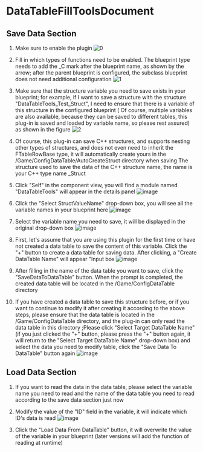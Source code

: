 # DataTableFillToolsDocument

## Save Data Section

1. Make sure to enable the plugin
![0](https://github.com/QSWWLTN/DataTableFillToolsDocument/assets/52273933/18956f66-72a5-4bbc-b823-3001b00f0a7a)<br>

2. Fill in which types of functions need to be enabled. The blueprint type needs to add the _C mark after the blueprint name, as shown by the arrow; after the parent blueprint is configured, the subclass blueprint does not need additional configuration
![1](https://github.com/QSWWLTN/DataTableFillToolsDocument/assets/52273933/952f3268-7eea-4793-9182-ce69295a63d8)<br>

3. Make sure that the structure variable you need to save exists in your blueprint; for example, if I want to save a structure with the structure "DataTableTools_Test_Struct", I need to ensure that there is a variable of this structure in the configured blueprint ( Of course, multiple variables are also available, because they can be saved to different tables, this plug-in is saved and loaded by variable name, so please rest assured) as shown in the figure
![2](https://github.com/QSWWLTN/DataTableFillToolsDocument/assets/52273933/ab186cff-8a2d-4671-b527-90dc131bc0ff)<br>

4. Of course, this plug-in can save C++ structures, and supports nesting other types of structures, and does not even need to inherit the FTableRowBase type, it will automatically create yours in the /Game/ConfigDataTable/AutoCreateStruct directory when saving The structure used to save the data of the C++ structure name, the name is your C++ type name _Struct

5. Click "Self" in the component view, you will find a module named "DataTableTools" will appear in the details panel
![image](https://github.com/QSWWLTN/DataTableFillToolsDocument/assets/52273933/1cf4860e-bad8-4d1e-b995-51a7ac2c5998)<br>

6. Click the "Select StructValueName" drop-down box, you will see all the variable names in your blueprint here
![image](https://github.com/QSWWLTN/DataTableFillToolsDocument/assets/52273933/a0b66d15-b4bd-4ad4-b986-f75bff6ea3ba)<br>

7. Select the variable name you need to save, it will be displayed in the original drop-down box
![image](https://github.com/QSWWLTN/DataTableFillToolsDocument/assets/52273933/ecdf80e4-7946-447e-a203-b174bd942c49)<br>

8. First, let's assume that you are using this plugin for the first time or have not created a data table to save the content of this variable. Click the "+" button to create a data table for saving data. After clicking, a "Create DataTable Name" will appear "Input box
![image](https://github.com/QSWWLTN/DataTableFillToolsDocument/assets/52273933/c5370ecd-ec2c-4b3a-af09-1e64c4388dfd)<br>

9. After filling in the name of the data table you want to save, click the "SaveDataToDataTable" button. When the prompt is completed, the created data table will be located in the /Game/ConfigDataTable directory

10. If you have created a data table to save this structure before, or if you want to continue to modify it after creating it according to the above steps, please ensure that the data table is located in the /Game/ConfigDataTable directory, and the plug-in can only read the data table in this directory ;Please click "Select Target DataTable Name" (if you just clicked the "+" button, please press the "+" button again, it will return to the "Select Target DataTable Name" drop-down box) and select the data you need to modify table, click the "Save Data To DataTable" button again
![image](https://github.com/QSWWLTN/DataTableFillToolsDocument/assets/52273933/d0f62118-3b9b-48ee-badd-572aa7123135)

## Load Data Section
1. If you want to read the data in the data table, please select the variable name you need to read and the name of the data table you need to read according to the save data section just now

2. Modify the value of the "ID" field in the variable, it will indicate which ID's data is read
![image](https://github.com/QSWWLTN/DataTableFillToolsDocument/assets/52273933/a7bd30a1-a166-4a86-b974-83d58b0c0d53)

3. Click the "Load Data From DataTable" button, it will overwrite the value of the variable in your blueprint (later versions will add the function of reading at runtime)
